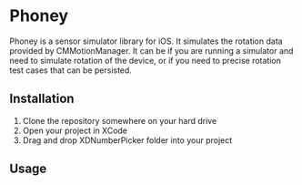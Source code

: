 Phoney
======

Phoney is a sensor simulator library for iOS. It simulates the rotation data provided by CMMotionManager. It can be if you are running a simulator and need to simulate rotation of the device, or if you need to precise rotation test cases that can be persisted.

Installation
-------------
1. Clone the repository somewhere on your hard drive
2. Open your project in XCode 
3. Drag and drop XDNumberPicker folder into your project

Usage
--------------


